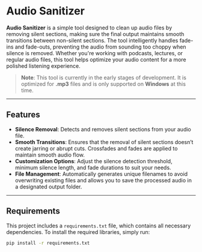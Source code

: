 # Audio Sanitizer

**Audio Sanitizer** is a simple tool designed to clean up audio files by removing silent sections, making sure the final output maintains smooth transitions between non-silent sections. The tool intelligently handles fade-ins and fade-outs, preventing the audio from sounding too choppy when silence is removed. Whether you're working with podcasts, lectures, or regular audio files, this tool helps optimize your audio content for a more polished listening experience.

> **Note**: This tool is currently in the early stages of development. It is optimized for **.mp3** files and is only supported on **Windows** at this time.

---

## Features

- **Silence Removal**: Detects and removes silent sections from your audio file.
- **Smooth Transitions**: Ensures that the removal of silent sections doesn’t create jarring or abrupt cuts. Crossfades and fades are applied to maintain smooth audio flow.
- **Customization Options**: Adjust the silence detection threshold, minimum silence length, and fade durations to suit your needs.
- **File Management**: Automatically generates unique filenames to avoid overwriting existing files and allows you to save the processed audio in a designated output folder.

---

## Requirements

This project includes a `requirements.txt` file, which contains all necessary dependencies. To install the required libraries, simply run:

```bash
pip install -r requirements.txt
